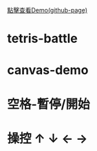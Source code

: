 [點擊查看Demo(github-page)](https://s956142.github.io/tetris-battle/ "俄羅斯方塊")
# tetris-battle

# canvas-demo

# 空格-暫停/開始

# 操控 ↑ ↓ ← →
